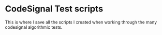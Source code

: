 # CodeSignal Test scripts
This is where I save all the scripts I created when working through the many codesignal algorithmic tests.  
